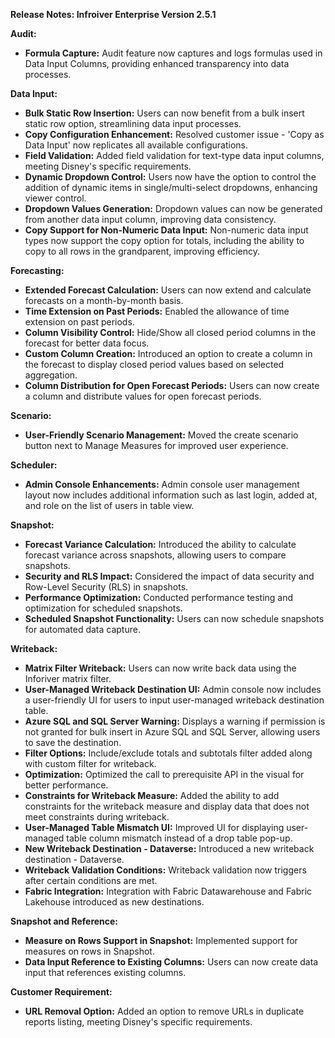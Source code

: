 **Release Notes: Infroiver Enterprise Version 2.5.1**

**Audit:**
- **Formula Capture:** Audit feature now captures and logs formulas used in Data Input Columns, providing enhanced transparency into data processes.

**Data Input:**
- **Bulk Static Row Insertion:** Users can now benefit from a bulk insert static row option, streamlining data input processes.
- **Copy Configuration Enhancement:** Resolved customer issue - 'Copy as Data Input' now replicates all available configurations.
- **Field Validation:** Added field validation for text-type data input columns, meeting Disney's specific requirements.
- **Dynamic Dropdown Control:** Users now have the option to control the addition of dynamic items in single/multi-select dropdowns, enhancing viewer control.
- **Dropdown Values Generation:** Dropdown values can now be generated from another data input column, improving data consistency.
- **Copy Support for Non-Numeric Data Input:** Non-numeric data input types now support the copy option for totals, including the ability to copy to all rows in the grandparent, improving efficiency.

**Forecasting:**
- **Extended Forecast Calculation:** Users can now extend and calculate forecasts on a month-by-month basis.
- **Time Extension on Past Periods:** Enabled the allowance of time extension on past periods.
- **Column Visibility Control:** Hide/Show all closed period columns in the forecast for better data focus.
- **Custom Column Creation:** Introduced an option to create a column in the forecast to display closed period values based on selected aggregation.
- **Column Distribution for Open Forecast Periods:** Users can now create a column and distribute values for open forecast periods.

**Scenario:**
- **User-Friendly Scenario Management:** Moved the create scenario button next to Manage Measures for improved user experience.

**Scheduler:**
- **Admin Console Enhancements:** Admin console user management layout now includes additional information such as last login, added at, and role on the list of users in table view.

**Snapshot:**
- **Forecast Variance Calculation:** Introduced the ability to calculate forecast variance across snapshots, allowing users to compare snapshots.
- **Security and RLS Impact:** Considered the impact of data security and Row-Level Security (RLS) in snapshots.
- **Performance Optimization:** Conducted performance testing and optimization for scheduled snapshots.
- **Scheduled Snapshot Functionality:** Users can now schedule snapshots for automated data capture.

**Writeback:**
- **Matrix Filter Writeback:** Users can now write back data using the Inforiver matrix filter.
- **User-Managed Writeback Destination UI:** Admin console now includes a user-friendly UI for users to input user-managed writeback destination table.
- **Azure SQL and SQL Server Warning:** Displays a warning if permission is not granted for bulk insert in Azure SQL and SQL Server, allowing users to save the destination.
- **Filter Options:** Include/exclude totals and subtotals filter added along with custom filter for writeback.
- **Optimization:** Optimized the call to prerequisite API in the visual for better performance.
- **Constraints for Writeback Measure:** Added the ability to add constraints for the writeback measure and display data that does not meet constraints during writeback.
- **User-Managed Table Mismatch UI:** Improved UI for displaying user-managed table column mismatch instead of a drop table pop-up.
- **New Writeback Destination - Dataverse:** Introduced a new writeback destination - Dataverse.
- **Writeback Validation Conditions:** Writeback validation now triggers after certain conditions are met.
- **Fabric Integration:** Integration with Fabric Datawarehouse and Fabric Lakehouse introduced as new destinations.

**Snapshot and Reference:**
- **Measure on Rows Support in Snapshot:** Implemented support for measures on rows in Snapshot.
- **Data Input Reference to Existing Columns:** Users can now create data input that references existing columns.

**Customer Requirement:**
- **URL Removal Option:** Added an option to remove URLs in duplicate reports listing, meeting Disney's specific requirements.
